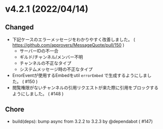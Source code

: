 # v4.2.1 (2022/04/14)

## Changed

- 下記ケースのエラーメッセージをわかりやすく改善しました。 ( https://github.com/approvers/MessageQuote/pull/150 )
  - サーバーIDの不一合
  - ギルド/チャンネル/メンバー不明
  - チャンネルの不正なタイプ
  - システムメッセージ時の不正なタイプ
- ErrorEventが使用するEmbedをutil `errorEmbed` で生成するようにしました。 ( #150 )
- 閲覧権限がないチャンネルの引用リクエストが来た際に引用をブロックするようにしました。 ( #148 )

## Chore

* build(deps): bump async from 3.2.2 to 3.2.3 by @dependabot ( #147)
